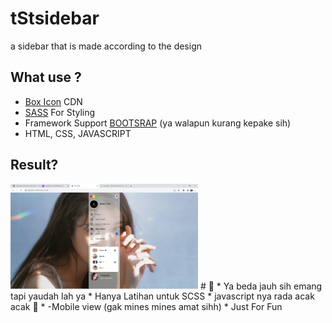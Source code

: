 # tStsidebar
a sidebar that is made according to the design
## What use ?
* <a href="https://boxicons.com/">Box Icon</a> CDN
* <a href="https://sass-lang.com/">SASS</a> For Styling
* Framework Support <a href="https://getbootstrap.com/">BOOTSRAP</a> (ya walapun kurang kepake sih)
* HTML, CSS, JAVASCRIPT
## Result?
<img src="hasil.png" width="300px" >
# 💙
* Ya beda jauh sih emang tapi yaudah lah ya
* Hanya Latihan untuk SCSS
* javascript nya rada acak acak 🥲
* -Mobile view (gak mines mines amat sihh)
* Just For Fun
